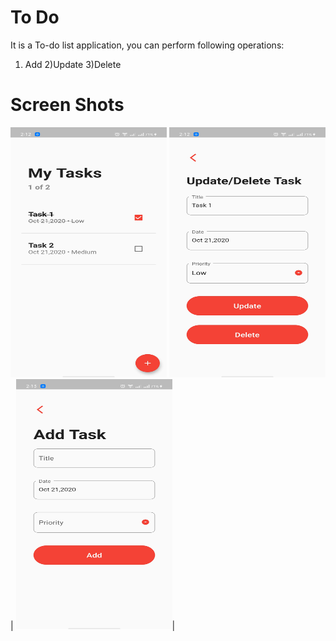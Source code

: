 # To Do

It is a To-do list application, you can perform following operations:
1) Add
2)Update
3)Delete

# Screen Shots

<img src="https://github.com/Abhishek-165/TO_DO_FLUTTER/blob/master/Screenshot_2020-10-21-14-12-52-70_acb1ba7505dae2057e18b38ead8fc48e.jpg" height="400" width="250">   <img src="https://github.com/Abhishek-165/TO_DO_FLUTTER/blob/master/Screenshot_2020-10-21-14-12-56-79_acb1ba7505dae2057e18b38ead8fc48e.jpg" height="400" width="250">|
<img src="https://github.com/Abhishek-165/TO_DO_FLUTTER/blob/master/Screenshot_2020-10-21-14-13-02-74_acb1ba7505dae2057e18b38ead8fc48e.jpg" height="400" width="250">|


